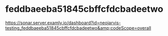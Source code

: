 # feddbaeeba51845cbffcfdcbadeetwo
https://sonar.server.examly.io/dashboard?id=neojarvis-testing_feddbaeeba51845cbffcfdcbadeetwo&amp;codeScope=overall
